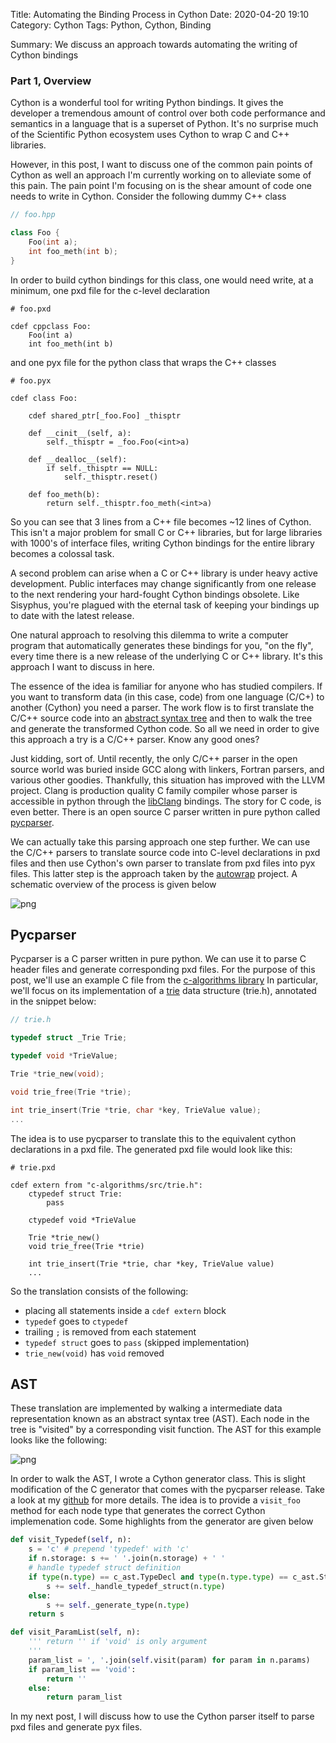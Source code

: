 Title: Automating the Binding Process in Cython
Date: 2020-04-20 19:10
Category: Cython
Tags: Python, Cython, Binding

Summary: We discuss an approach towards automating the writing of Cython bindings

### Part 1, Overview

Cython is a wonderful tool for writing Python bindings.  It gives the developer a
tremendous amount of control over both code performance and semantics in a language
that is a superset of Python. It's no surprise much of the Scientific Python
ecosystem uses Cython to wrap C and C++ libraries.

However, in this post, I want to discuss one of the common pain points of Cython as
well an approach I'm currently working on to alleviate some of this pain.
The pain point I'm focusing on is the shear amount of code one needs to write in
Cython. Consider the following dummy C++ class

```cpp
// foo.hpp

class Foo {
    Foo(int a);
    int foo_meth(int b);
}
```

In order to build cython bindings for this class, one would need write, at a minimum,
one pxd file for the c-level declaration

```cython
# foo.pxd

cdef cppclass Foo:
    Foo(int a)
    int foo_meth(int b)

```

and one pyx file for the python class that wraps the C++ classes

```cython
# foo.pyx

cdef class Foo:

    cdef shared_ptr[_foo.Foo] _thisptr

    def __cinit__(self, a):
        self._thisptr = _foo.Foo(<int>a)

    def __dealloc__(self):
        if self._thisptr == NULL:
            self._thisptr.reset()

    def foo_meth(b):
        return self._thisptr.foo_meth(<int>a)

```

So you can see that 3 lines from a C++ file becomes ~12 lines of Cython.  This
isn't a major problem for small C or C++ libraries, but for large libraries with
1000's of interface files, writing Cython bindings for the entire library becomes
a colossal task.

A second problem can arise when a C or C++ library is under heavy active development.
Public interfaces may change significantly from one release to the next rendering your
hard-fought Cython bindings obsolete.  Like Sisyphus, you're plagued with the
eternal task of keeping your bindings up to date with the latest release.

One natural approach to resolving this dilemma to write a computer program
that automatically generates these bindings for you, "on the fly", every time there is a
new release of the underlying C or C++ library.  It's this approach I want to
discuss in here.

The essence of the idea is familiar for anyone who has studied compilers. If you
want to transform data (in this case, code) from one language (C/C+) to another (Cython)
you need a parser.  The work flow is to first translate the C/C++ source code into an
[abstract syntax tree](https://en.wikipedia.org/wiki/Abstract_syntax_tree) and
then to walk the tree and generate the transformed Cython code. So all we need in
order to give this approach a try is a C/C++ parser.  Know any good ones?

Just kidding, sort of.  Until recently, the only C/C++ parser in the open source
world was buried inside GCC along with linkers, Fortran parsers, and various other
goodies. Thankfully, this situation has improved with the LLVM project.  Clang is
production quality C family compiler whose parser is accessible in python through
the [libClang](https://clang.llvm.org/doxygen/group__CINDEX.html) bindings. The
story for C code, is even better.  There is an open source C parser written in pure
python called [pycparser](https://github.com/eliben/pycparser).

We can actually take this parsing approach one step further.  We can use the
C/C++ parsers to translate source code into C-level declarations in pxd files
and then use Cython's own parser to translate from pxd files into pyx files.  This
latter step is the approach taken by the [autowrap](https://github.com/uweschmitt/autowrap)
project.  A schematic overview of the process is given below

![png]({attach}post8_files/cython_parse.png)


## Pycparser

Pycparser is a C parser written in pure python. We can use it to parse C header
files and generate corresponding pxd files.  For the purpose of this post, we'll
use an example C file from the [c-algorithms library](https://github.com/fragglet/c-algorithms)
In particular, we'll focus on its implementation of a [trie](https://en.wikipedia.org/wiki/Trie)
data structure (trie.h), annotated in the snippet below:

```cpp
// trie.h

typedef struct _Trie Trie;

typedef void *TrieValue;

Trie *trie_new(void);

void trie_free(Trie *trie);

int trie_insert(Trie *trie, char *key, TrieValue value);
...
```

The idea is to use pycparser to translate this to the equivalent cython declarations
in a pxd file.  The generated pxd file would look like this:

```cython
# trie.pxd

cdef extern from "c-algorithms/src/trie.h":
    ctypedef struct Trie:
        pass

    ctypedef void *TrieValue

    Trie *trie_new()
    void trie_free(Trie *trie)

    int trie_insert(Trie *trie, char *key, TrieValue value)
    ...

```

So the translation consists of the following:

- placing all statements inside a `cdef extern` block
- `typedef` goes to `ctypedef`
- trailing `;` is removed from each statement
- `typedef struct` goes to `pass` (skipped implementation)
- `trie_new(void)` has `void` removed


## AST

These translation are implemented by walking a intermediate data representation
known as an abstract syntax tree (AST).  Each node in the tree is "visited" by a
corresponding visit function.  The AST for this example looks like the following:

![png]({attach}post8_files/ast.jpeg)

In order to walk the AST, I wrote a Cython generator class.  This is slight modification of
the C generator that comes with the pycparser release.  Take a look at my [github](https://github.com/kevingivens/Blog)
for more details. The idea is to provide a `visit_foo` method for each node type that
generates the correct Cython implemenation code. Some highlights from the generator are given below

```python
def visit_Typedef(self, n):
    s = 'c' # prepend 'typedef' with 'c'
    if n.storage: s += ' '.join(n.storage) + ' '
    # handle typedef struct definition
	if type(n.type) == c_ast.TypeDecl and type(n.type.type) == c_ast.Struct:
        s += self._handle_typedef_struct(n.type)
    else:
        s += self._generate_type(n.type)
    return s

def visit_ParamList(self, n):
    ''' return '' if 'void' is only argument
	'''
    param_list = ', '.join(self.visit(param) for param in n.params)
    if param_list == 'void':
        return ''
	else:
	    return param_list

```

In my next post, I will discuss how to use the Cython parser itself to parse pxd files and generate pyx files.

